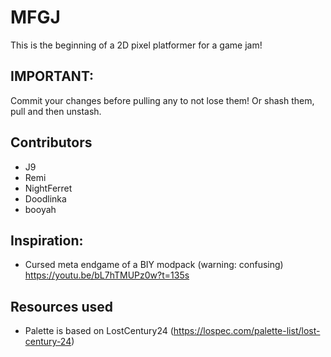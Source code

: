 # MFGJ
This is the beginning of a 2D pixel platformer for a game jam!

## IMPORTANT:
Commit your changes before pulling any to not lose them! Or shash them, pull and then unstash.

## Contributors
- J9
- Remi
- NightFerret
- Doodlinka
- booyah

## Inspiration:
- Cursed meta endgame of a BIY modpack (warning: confusing) https://youtu.be/bL7hTMUPz0w?t=135s

## Resources used
- Palette is based on LostCentury24 (https://lospec.com/palette-list/lost-century-24)